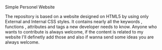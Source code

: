 Simple Personel Website


The repository is based on a website designed on HTML5 by using only External and Internal CSS styles.
It contains nearly all the keywords , functions , attributes and tags a new developer needs to know.
Anyone who wants to contribute is always welcome, if the content is related to my website I'll
definetly add those and also if wanna send some ideas you are always welcome.
